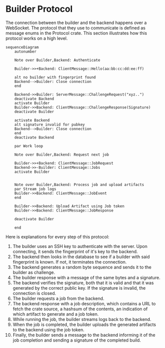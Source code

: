 # Builder Protocol

The connection between the builder and the backend happens over a WebSocket. The
protocol that they use to communicate is defined as message enums in the Protocol
crate. This section illustrates how this protocol works on a high level.

```mermaid
sequenceDiagram
    autonumber

    Note over Builder,Backend: Authenticate

    Builder->>+Backend: ClientMessage::Hello(aa:bb:cc:dd:ee:ff)
    
    alt no builder with fingerprint found
    Backend-->Builder: Close connection
    end

    Backend->>Builder: ServerMessage::ChallengeRequest("xyz..")
    deactivate Backend
    activate Builder
    Builder->>Backend: ClientMessage::ChallengeResponse(Signature)
    deactivate Builder

    activate Backend
    alt signature invalid for pubkey
    Backend-->Builder: Close connection
    end
    deactivate Backend
    
    par Work loop

    Note over Builder,Backend: Request next job

    Builder->>+Backend: ClientMessage::JobRequest
    Backend->>-Builder: ClientMessage::Jobs
    activate Builder


    Note over Builder,Backend: Process job and upload artifacts
    par Stream job logs
    Builder->>Backend: ClientMessage::JobEvent
    end

    Builder->>Backend: Upload Artifact using Job token
    Builder->>Backend: ClientMessage::JobResponse

    deactivate Builder

    end
```

Here is explanations for every step of this protocol:

1.  The builder uses an SSH key to authenticate with the server. Upon connecting,
    it sends the fingerprint of it's key to the backend.
2.  The backend then looks in the database to see if a builder with said
    fingerprint is known. If not, it terminates the connection.
3.  The backend generates a random byte sequence and sends it to the builder as challenge.
4.  The builder response with a message of the same bytes and a signature.
5.  The backend verifies the signature, both that it is valid and that it was
    generated by the correct public key. If the signature is invalid, the connection
    is closed.
6.  The builder requests a job from the backend.
7.  The backend response with a job description, which contains a URL to fetch the
    crate source, a hashsum of the contents, an indication of which artifact to
    generate and a job token.
8.  While running the job, the builder streams logs back to the backend.
9.  When the job is completed, the builder uploads the generated artifacts to the backend
    using the job token.
10. Finally, the builder sends a message to the backend informing it of the job completion
    and sending a signature of the completed build.
